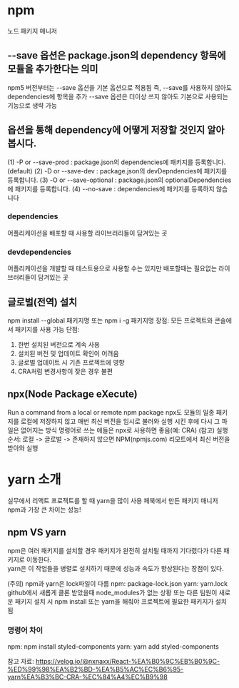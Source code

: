 # npm
노드 패키지 매니저

## --save 옵션은 package.json의 dependency 항목에 모듈을 추가한다는 의미
npm5 버전부터는 --save 옵션을 기본 옵션으로 적용됨
즉, --save를 사용하지 않아도 dependencies에 항목을 추가
--save 옵션은 더이상 쓰지 않아도 기본으로 사용되는 기능으로 생략 가능

## 옵션을 통해 dependency에 어떻게 저장할 것인지 알아봅시다.
(1) -P or --save-prod : package.json의 dependencies에 패키지를 등록합니다.(default)
(2) -D or --save-dev : package.json의 devDepndencies에 패키지를 등록합니다.
(3) -O or --save-optional : package.json의 optionalDependencies에 패키지를 등록합니다.
(4) --no-save : dependencies에 패키지를 등록하지 않습니다

### dependencies
어플리케이션을 배포할 때 사용할 라이브러리들이 담겨있는 곳

### devdependencies
어플리케이션을 개발할 때 테스트용으로 사용할 수는 있지만 배포할때는 필요없는 라이브러리들이 담겨있는 곳

## 글로벌(전역) 설치
npm install --global 패키지명 또는 npm i -g 패키지명
장점: 모든 프로젝트와 콘솔에서 패키지를 사용 가능
단점: 
1) 한번 설치된 버전으로 계속 사용
2) 설치된 버전 및 업데이트 확인이 어려움
3) 글로벌 업데이트 시 기존 프로젝트에 영향
4) CRA처럼 변경사항이 잦은 경우 불편

## npx(Node Package eXecute)
Run a command from a local or remote npm package
npx도 모듈의 일종
패키지를 로컬에 저장하지 않고 매번 최신 버전을 임시로 불러와 실행 시킨 후에 다시 그 파일은 없어지는 방식
명령어로 쓰는 애들은 npx로 사용하면 좋음(예: CRA)
(참고) 실행순서: 로컬 -> 글로벌 -> 존재하지 않으면 NPM(npmjs.com) 리모트에서 최신 버전을 받아와 실행

# yarn 소개
실무에서 리액트 프로젝트를 할 때 yarn을 많이 사용
페북에서 만든 패키지 매니저
npm과 가장 큰 차이는 성능!

## npm VS yarn
npm은 여러 패키지를 설치할 경우 패키지가 완전히 설치될 때까지 기다렸다가 다른 패키지로 이동한다.  
yarn은 이 작업들을 병렬로 설치하기 때문에 성능과 속도가 향상된다는 장점이 있다.

(주의) npm과 yarn은 lock파일이 다름
npm: package-lock.json
yarn: yarn.lock
github에서 새롭게 클론 받았을때 node_modules가 없는 상황 또는 다른 팀원이 새로운 패키지 설치 시
npm install 또는 yarn을 해줘야 프로젝트에 필요한 패키지가 설치됨

### 명령어 차이
npm: npm install styled-components
yarn: yarn add styled-components

참고 자료:
https://velog.io/@nxnaxx/React-%EA%B0%9C%EB%B0%9C-%ED%99%98%EA%B2%BD-%EA%B5%AC%EC%B6%95-yarn%EA%B3%BC-CRA-%EC%84%A4%EC%B9%98
